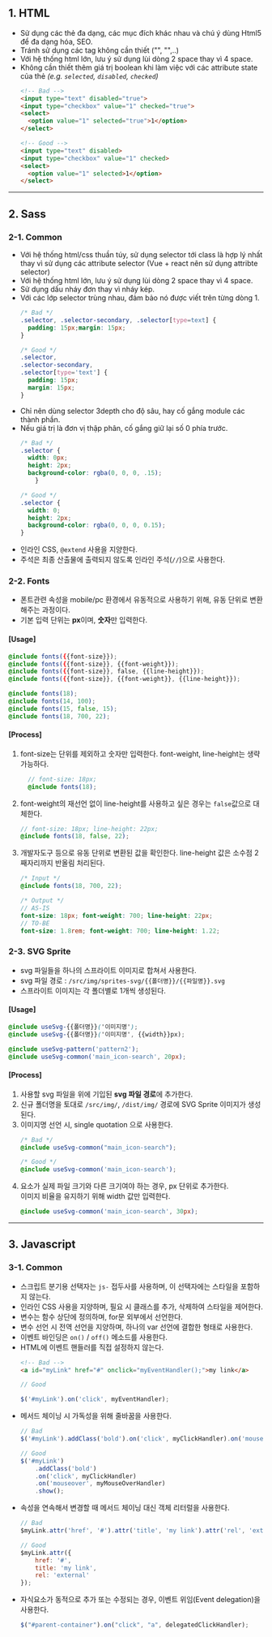 ## 1. HTML

- Sử dụng các thẻ đa dạng, các mục đích khác nhau và chú ý dùng Html5 để đa dạng hóa, SEO.
- Tránh sử dụng các tag không cần thiết ("</input>", "</img>",..)
- Với hệ thống html lớn, lưu ý sử dụng lùi dòng 2 space thay vì 4 space.
- Không cần thiết thêm giá trị boolean khi làm việc với các attribute state của thẻ  *(e.g. `selected`, `disabled`, `checked`)*
    ```html
    <!-- Bad -->
    <input type="text" disabled="true">
    <input type="checkbox" value="1" checked="true">
    <select>
      <option value="1" selected="true">1</option>
    </select>

    <!-- Good -->
    <input type="text" disabled>
    <input type="checkbox" value="1" checked>
    <select>
      <option value="1" selected>1</option>
    </select>
    ```

---

## 2. Sass
### 2-1. Common
- Với hệ thống html/css thuần túy, sử dụng selector tới class là hợp lý nhất thay vì sử dụng các attribute selector (Vue + react nên sử dụng attribte selector)
- Với hệ thống html lớn, lưu ý sử dụng lùi dòng 2 space thay vì 4 space.
- Sử dụng dấu nháy đơn thay vì nháy kép.
- Với các lớp selector trùng nhau, đảm bảo nó được viết trên từng dòng 1.
  ```scss
  /* Bad */
  .selector, .selector-secondary, .selector[type=text] {
    padding: 15px;margin: 15px;
  }

  /* Good */
  .selector,
  .selector-secondary,
  .selector[type='text'] {
    padding: 15px;
    margin: 15px;
  }
  ```
- Chỉ nên dùng selector 3depth cho độ sâu, hay cố gắng module các thành phần.
- Nếu giá trị là đơn vị thập phân, cố gắng giữ lại số 0 phía trước.
  ```scss
  /* Bad */
  .selector {
    width: 0px;
    height: 2px;
    background-color: rgba(0, 0, 0, .15);
      }

  /* Good */
  .selector {
    width: 0;
    height: 2px;
    background-color: rgba(0, 0, 0, 0.15);
  }
  ```
- 인라인 CSS, `@extend` 사용을 지양한다.
- 주석은 최종 산출물에 출력되지 않도록 인라인 주석(`//`)으로 사용한다.

### 2-2. Fonts
- 폰트관련 속성을 mobile/pc 환경에서 유동적으로 사용하기 위해, 유동 단위로 변환해주는 과정이다.
- 기본 입력 단위는 **px**이며, **숫자**만 입력한다.

#### [Usage]
```scss
@include fonts({{font-size}});
@include fonts({{font-size}}, {{font-weight}});
@include fonts({{font-size}}, false, {{line-height}});
@include fonts({{font-size}}, {{font-weight}}, {{line-height}});

@include fonts(18);
@include fonts(14, 100);
@include fonts(15, false, 15);
@include fonts(18, 700, 22);
```

#### [Process]
1. font-size는 단위를 제외하고 숫자만 입력한다. font-weight, line-height는 생략 가능하다.
    ```scss
      // font-size: 18px;
      @include fonts(18);
    ```
2. font-weight의 재선언 없이 line-height를 사용하고 싶은 경우는 `false`값으로 대체한다.
    ```scss
    // font-size: 18px; line-height: 22px;
    @include fonts(18, false, 22);
    ```
3. 개발자도구 등으로 유동 단위로 변환된 값을 확인한다. line-height 값은 소수점 2째자리까지 반올림 처리된다.
    ```scss
    /* Input */
    @include fonts(18, 700, 22);

    /* Output */
    // AS-IS
    font-size: 18px; font-weight: 700; line-height: 22px;
    // TO-BE
    font-size: 1.8rem; font-weight: 700; line-height: 1.22;
    ```


### 2-3. SVG Sprite
- svg 파일들을 하나의 스프라이트 이미지로 합쳐서 사용한다.
- svg 파일 경로 : `/src/img/sprites-svg/{{폴더명}}/{{파일명}}.svg` 
- 스프라이트 이미지는 각 폴더별로 1개씩 생성된다.

#### [Usage]
```scss
@include useSvg-{{폴더명}}('이미지명');
@include useSvg-{{폴더명}}('이미지명', {{width}}px);

@include useSvg-pattern('pattern2');
@include useSvg-common('main_icon-search', 20px);
```

#### [Process]
1. 사용할 svg 파일을 위에 기입된 **svg 파일 경로**에 추가한다.
2. 신규 폴더명을 토대로 `/src/img/`, `/dist/img/` 경로에 SVG Sprite 이미지가 생성된다.  
3. 이미지명 선언 시, single quotation 으로 사용한다.
    ```scss
    /* Bad */
    @include useSvg-common("main_icon-search");

    /* Good */
    @include useSvg-common('main_icon-search');
    ```
4. 요소가 실제 파일 크기와 다른 크기여야 하는 경우, px 단위로 추가한다.<br> 이미지 비율을 유지하기 위해 width 값만 입력한다.
    ```scss
    @include useSvg-common('main_icon-search', 30px);
    ```

---

## 3. Javascript

### 3-1. Common
- 스크립트 분기용 선택자는 `js-` 접두사를 사용하며, 이 선택자에는 스타일을 포함하지 않는다.
- 인라인 CSS 사용을 지양하며, 필요 시 클래스를 추가, 삭제하여 스타일을 제어한다.
- 변수는 함수 상단에 정의하며, for문 외부에서 선언한다.
- 변수 선언 시 전역 선언을 지양하며, 하나의 var 선언에 결합한 형태로 사용한다.
- 이벤트 바인딩은 `on()` / `off()` 메소드를 사용한다.
- HTML에 이벤트 핸들러를 직접 설정하지 않는다.
  ```html
  <!-- Bad -->
  <a id="myLink" href="#" onclick="myEventHandler();">my link</a>
  ```
  ```javascript
  // Good

  $('#myLink').on('click', myEventHandler);
  ```
- 메서드 체이닝 시 가독성을 위해 줄바꿈을 사용한다.
  ```javascript
  // Bad
  $('#myLink').addClass('bold').on('click', myClickHandler).on('mouseover', myMouseOverHandler).show();

  // Good
  $('#myLink')
      .addClass('bold')
      .on('click', myClickHandler)
      .on('mouseover', myMouseOverHandler)
      .show();
  ```
- 속성을 연속해서 변경할 때 메서드 체이닝 대신 객체 리터럴을 사용한다.
  ```javascript
  // Bad
  $myLink.attr('href', '#').attr('title', 'my link').attr('rel', 'external');

  // Good
  $myLink.attr({
      href: '#',
      title: 'my link',
      rel: 'external'
  });
  ```
- 자식요소가 동적으로 추가 또는 수정되는 경우, 이벤트 위임(Event delegation)을 사용한다.
  ```javascript
  $("#parent-container").on("click", "a", delegatedClickHandler);
  ```
